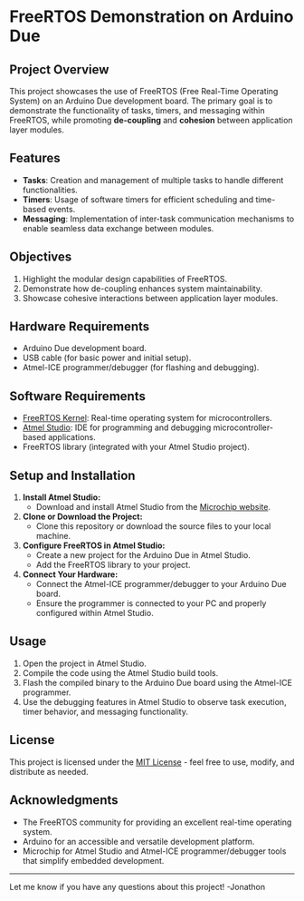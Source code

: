 # FreeRTOS Demonstration on Arduino Due

## Project Overview
This project showcases the use of FreeRTOS (Free Real-Time Operating System) on an Arduino Due development board. The primary goal is to demonstrate the functionality of tasks, timers, and messaging within FreeRTOS, while promoting **de-coupling** and **cohesion** between application layer modules. 

## Features
- **Tasks**: Creation and management of multiple tasks to handle different functionalities.
- **Timers**: Usage of software timers for efficient scheduling and time-based events.
- **Messaging**: Implementation of inter-task communication mechanisms to enable seamless data exchange between modules.

## Objectives
1. Highlight the modular design capabilities of FreeRTOS.
2. Demonstrate how de-coupling enhances system maintainability.
3. Showcase cohesive interactions between application layer modules.

## Hardware Requirements
- Arduino Due development board.
- USB cable (for basic power and initial setup).
- Atmel-ICE programmer/debugger (for flashing and debugging).

## Software Requirements
- [FreeRTOS Kernel](https://www.freertos.org/): Real-time operating system for microcontrollers.
- [Atmel Studio](https://www.microchip.com/en-us/tools-resources/develop/microchip-studio): IDE for programming and debugging microcontroller-based applications.
- FreeRTOS library (integrated with your Atmel Studio project).

## Setup and Installation
1. **Install Atmel Studio:**
   - Download and install Atmel Studio from the [Microchip website](https://www.microchip.com/en-us/tools-resources/develop/microchip-studio).
2. **Clone or Download the Project:**
   - Clone this repository or download the source files to your local machine.
3. **Configure FreeRTOS in Atmel Studio:**
   - Create a new project for the Arduino Due in Atmel Studio.
   - Add the FreeRTOS library to your project.
4. **Connect Your Hardware:**
   - Connect the Atmel-ICE programmer/debugger to your Arduino Due board.
   - Ensure the programmer is connected to your PC and properly configured within Atmel Studio.

## Usage
1. Open the project in Atmel Studio.
2. Compile the code using the Atmel Studio build tools.
3. Flash the compiled binary to the Arduino Due board using the Atmel-ICE programmer.
4. Use the debugging features in Atmel Studio to observe task execution, timer behavior, and messaging functionality.

## License
This project is licensed under the [MIT License](https://opensource.org/licenses/MIT) - feel free to use, modify, and distribute as needed.

## Acknowledgments
- The FreeRTOS community for providing an excellent real-time operating system.
- Arduino for an accessible and versatile development platform.
- Microchip for Atmel Studio and Atmel-ICE programmer/debugger tools that simplify embedded development.

---

Let me know if you have any questions about this project!
-Jonathon

